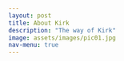 ```yaml
---
layout: post
title: About Kirk
description: "The way of Kirk"
image: assets/images/pic01.jpg
nav-menu: true
---
```


